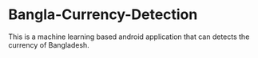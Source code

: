 # Bangla-Currency-Detection
This is a machine learning based android application that can detects the currency of Bangladesh.
